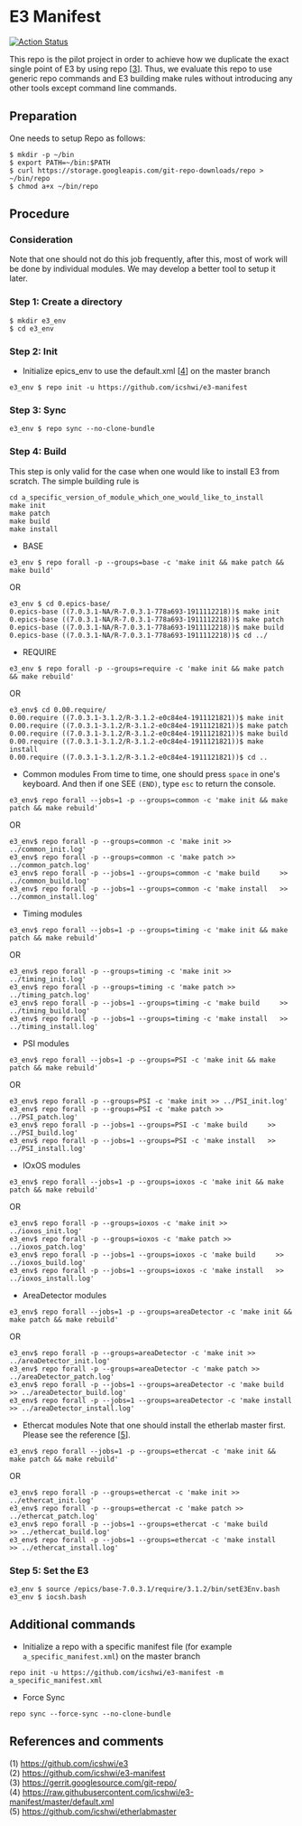 E3 Manifest
===
[![Action Status](https://github.com/icshwi/e3-manifest/workflows/E3%20Building/badge.svg)](https://github.com/icshwi/e3-manifest/actions?workflow=E3+Building)

This repo is the pilot project in order to achieve how we duplicate the exact single point of E3 by using repo [[3]].  Thus, we evaluate this repo to use generic repo commands and E3 building make rules without introducing any other tools except command line commands. 



## Preparation

One needs to setup Repo as follows:

```
$ mkdir -p ~/bin
$ export PATH=~/bin:$PATH
$ curl https://storage.googleapis.com/git-repo-downloads/repo > ~/bin/repo
$ chmod a+x ~/bin/repo
```


## Procedure

### Consideration

Note that one should not do this job frequently, after this, most of work will be done by individual modules. We may develop a better tool to setup it later.

### Step 1:  Create a directory
```
$ mkdir e3_env
$ cd e3_env
```

### Step 2: Init


* Initialize epics_env to use the default.xml [[4]] on the master branch

```
e3_env $ repo init -u https://github.com/icshwi/e3-manifest
```

### Step 3: Sync

```
e3_env $ repo sync --no-clone-bundle
```


### Step 4: Build

This step is only valid for the case when one would like to install E3 from scratch. The simple building rule is
```
cd a_specific_version_of_module_which_one_would_like_to_install
make init
make patch
make build
make install
```

* BASE

```
e3_env $ repo forall -p --groups=base -c 'make init && make patch && make build'
```
OR
```
e3_env $ cd 0.epics-base/
0.epics-base ((7.0.3.1-NA/R-7.0.3.1-778a693-1911112218))$ make init
0.epics-base ((7.0.3.1-NA/R-7.0.3.1-778a693-1911112218))$ make patch
0.epics-base ((7.0.3.1-NA/R-7.0.3.1-778a693-1911112218))$ make build
0.epics-base ((7.0.3.1-NA/R-7.0.3.1-778a693-1911112218))$ cd ../
```

* REQUIRE
```
e3_env $ repo forall -p --groups=require -c 'make init && make patch && make rebuild'
```
OR
```
e3_env$ cd 0.00.require/
0.00.require ((7.0.3.1-3.1.2/R-3.1.2-e0c84e4-1911121821))$ make init
0.00.require ((7.0.3.1-3.1.2/R-3.1.2-e0c84e4-1911121821))$ make patch
0.00.require ((7.0.3.1-3.1.2/R-3.1.2-e0c84e4-1911121821))$ make build
0.00.require ((7.0.3.1-3.1.2/R-3.1.2-e0c84e4-1911121821))$ make install
0.00.require ((7.0.3.1-3.1.2/R-3.1.2-e0c84e4-1911121821))$ cd ..
```
* Common modules
From time to time, one should press `space` in one's keyboard. And then if one SEE `(END)`, type `esc` to return the console. 
```
e3_env$ repo forall --jobs=1 -p --groups=common -c 'make init && make patch && make rebuild'
```
OR
```
e3_env$ repo forall -p --groups=common -c 'make init >> ../common_init.log'
e3_env$ repo forall -p --groups=common -c 'make patch >> ../common_patch.log'
e3_env$ repo forall -p --jobs=1 --groups=common -c 'make build     >> ../common_build.log'
e3_env$ repo forall -p --jobs=1 --groups=common -c 'make install   >> ../common_install.log'
```

* Timing modules
```
e3_env$ repo forall --jobs=1 -p --groups=timing -c 'make init && make patch && make rebuild'
```
OR
```
e3_env$ repo forall -p --groups=timing -c 'make init >> ../timing_init.log'
e3_env$ repo forall -p --groups=timing -c 'make patch >> ../timing_patch.log'
e3_env$ repo forall -p --jobs=1 --groups=timing -c 'make build     >> ../timing_build.log'
e3_env$ repo forall -p --jobs=1 --groups=timing -c 'make install   >> ../timing_install.log'
```

* PSI modules
```
e3_env$ repo forall --jobs=1 -p --groups=PSI -c 'make init && make patch && make rebuild'
```
OR
```
e3_env$ repo forall -p --groups=PSI -c 'make init >> ../PSI_init.log'
e3_env$ repo forall -p --groups=PSI -c 'make patch >> ../PSI_patch.log'
e3_env$ repo forall -p --jobs=1 --groups=PSI -c 'make build     >> ../PSI_build.log'
e3_env$ repo forall -p --jobs=1 --groups=PSI -c 'make install   >> ../PSI_install.log'
```

* IOxOS modules
```
e3_env$ repo forall --jobs=1 -p --groups=ioxos -c 'make init && make patch && make rebuild'
```
OR

```
e3_env$ repo forall -p --groups=ioxos -c 'make init >> ../ioxos_init.log'
e3_env$ repo forall -p --groups=ioxos -c 'make patch >> ../ioxos_patch.log'
e3_env$ repo forall -p --jobs=1 --groups=ioxos -c 'make build     >> ../ioxos_build.log'
e3_env$ repo forall -p --jobs=1 --groups=ioxos -c 'make install   >> ../ioxos_install.log'
```


* AreaDetector modules
```
e3_env$ repo forall --jobs=1 -p --groups=areaDetector -c 'make init && make patch && make rebuild'
```
OR
```
e3_env$ repo forall -p --groups=areaDetector -c 'make init >> ../areaDetector_init.log'
e3_env$ repo forall -p --groups=areaDetector -c 'make patch >> ../areaDetector_patch.log'
e3_env$ repo forall -p --jobs=1 --groups=areaDetector -c 'make build     >> ../areaDetector_build.log'
e3_env$ repo forall -p --jobs=1 --groups=areaDetector -c 'make install   >> ../areaDetector_install.log'
```


* Ethercat modules
Note that one should install the etherlab master first. Please see the reference [[5]].
```
e3_env$ repo forall --jobs=1 -p --groups=ethercat -c 'make init && make patch && make rebuild'
```
OR
```
e3_env$ repo forall -p --groups=ethercat -c 'make init >> ../ethercat_init.log'
e3_env$ repo forall -p --groups=ethercat -c 'make patch >> ../ethercat_patch.log'
e3_env$ repo forall -p --jobs=1 --groups=ethercat -c 'make build     >> ../ethercat_build.log'
e3_env$ repo forall -p --jobs=1 --groups=ethercat -c 'make install   >> ../ethercat_install.log'
```



### Step 5: Set the E3
```
e3_env $ source /epics/base-7.0.3.1/require/3.1.2/bin/setE3Env.bash
e3_env $ iocsh.bash
```



## Additional commands

* Initialize a repo with a specific manifest file (for example `a_specific_manifest.xml`) on the master branch
```
repo init -u https://github.com/icshwi/e3-manifest -m a_specific_manifest.xml
```

* Force Sync
```
repo sync --force-sync --no-clone-bundle
```

## References and comments


(1) https://github.com/icshwi/e3                  
(2) https://github.com/icshwi/e3-manifest                     
(3) https://gerrit.googlesource.com/git-repo/                      
(4) https://raw.githubusercontent.com/icshwi/e3-manifest/master/default.xml                      
(5) https://github.com/icshwi/etherlabmaster                            



[1]: https://github.com/icshwi/e3                  
[2]: https://github.com/icshwi/e3-manifest                     
[3]: https://gerrit.googlesource.com/git-repo/                      
[4]: https://raw.githubusercontent.com/icshwi/e3-manifest/master/default.xml                      
[5]: https://github.com/icshwi/etherlabmaster                            

